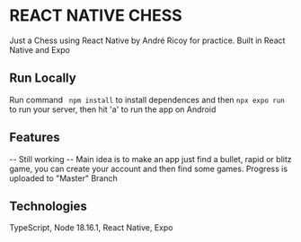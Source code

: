 # REACT NATIVE CHESS

Just a Chess using React Native by André Ricoy for practice. Built in React Native and Expo

## Run Locally

Run command ``` npm install```  to install dependences and then ```npx expo run``` to run your server, then hit 'a' to run the app on Android 

## Features
-- Still working --
Main idea is to make an app just find a bullet, rapid or blitz game, you can create your account and then find some games. Progress is uploaded to "Master" Branch

## Technologies

TypeScript, Node 18.16.1, React Native, Expo
